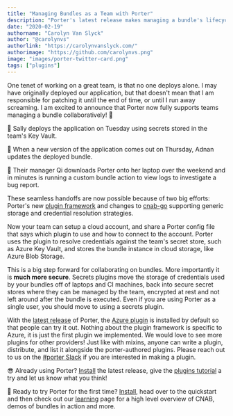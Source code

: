 ```yaml
---
title: "Managing Bundles as a Team with Porter"
description: "Porter's latest release makes managing a bundle's lifecycle as a team possible."
date: "2020-02-19"
authorname: "Carolyn Van Slyck"
author: "@carolynvs"
authorlink: "https://carolynvanslyck.com/"
authorimage: "https://github.com/carolynvs.png"
image: "images/porter-twitter-card.png"
tags: ["plugins"]
---
```


One tenet of working on a great team, is that no one deploys alone. I may have
originally deployed our application, but that doesn't mean that I am responsible
for patching it until the end of time, or until I run away screaming. I am
excited to announce that Porter now fully supports teams managing a bundle
collaboratively! 🙌

🔷 Sally deploys the application on Tuesday using secrets stored in the team's
Key Vault. 

🔷 When a new version of the application comes out on Thursday, Adnan updates
the deployed bundle. 

🔷 Their manager Qi downloads Porter onto her laptop over the weekend and in
minutes is running a custom bundle action to view logs to investigate a bug
report.

These seamless handoffs are now possible because of two big efforts: Porter's
new [plugin framework][plugins] and changes to [cnab-go][cnabgo] supporting
generic storage and credential resolution strategies.

Now your team can setup a cloud account, and share a Porter
config file that says which plugin to use and how to connect to the account.
Porter uses the plugin to resolve credentials against the team's secret store,
such as Azure Key Vault, and stores the bundle instance in cloud
storage, like Azure Blob Storage.

This is a big step forward for collaborating on bundles. More importantly it is
**much more secure**. Secrets plugins move the storage of credentials used by
your bundles off of laptops and CI machines, back into secure secret stores
where they can be managed by the team, encrypted at rest and not left around
after the bundle is executed. Even if you are using Porter as a single user, you
should move to using a secrets plugin.

With the [latest release][release] of Porter, the [Azure plugin][azure-plugin]
is installed by default so that people can try it out. Nothing about the plugin framework is
specific to Azure, it is just the first plugin we implemented. We would love to
see more plugins for other providers! Just like with mixins, anyone can write a
plugin, distribute, and list it alongside the porter-authored plugins. Please
reach out to us on the [#porter Slack][slack] if you are interested in making a
plugin.

😎 Already using Porter? [Install][install] the latest release, give the
[plugins tutorial][tutorial] a try and let us know what you think!

🎉 Ready to try Porter for the first time? [Install][install], head over to the
quickstart and then check out our [learning][learning] page for a high level
overview of CNAB, demos of bundles in action and more.

[release]: https://github.com/deislabs/porter/releases/tag/v0.23.0-beta.1
[plugins]: /plugins/
[cnabgo]: https://github.com/cnabio/cnab-go/
[azure-plugin]: /plugins/azure/
[slack]: /community/#slack
[install]: /install/
[tutorial]: /plugins/tutorial/
[learning]: /learning/
